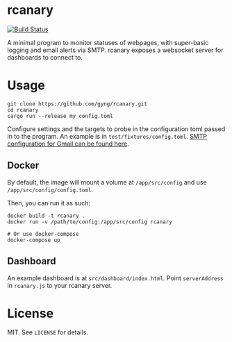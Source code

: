 # rcanary

[![Build Status](https://travis-ci.org/gyng/rcanary.svg?branch=master)](https://travis-ci.org/gyng/rcanary)

A minimal program to monitor statuses of webpages, with super-basic logging and email alerts via SMTP. rcanary exposes a websocket server for dashboards to connect to.

# Usage

    git clone https://github.com/gyng/rcanary.git
    cd rcanary
    cargo run --release my_config.toml

Configure settings and the targets to probe in the configuration toml passed in to the program. An example is in `test/fixtures/config.toml`. [SMTP configuration for Gmail can be found here](https://support.google.com/a/answer/176600
).

## Docker

By default, the image will mount a volume at `/app/src/config` and use `/app/src/config/config.toml`.

Then, you can run it as such:

    docker build -t rcanary .
    docker run -v /path/to/config:/app/src/config rcanary
    
    # Or use docker-compose
    docker-compose up

## Dashboard

An example dashboard is at `src/dashboard/index.html`. Point `serverAddress` in `rcanary.js` to your rcanary server.

# License

MIT. See `LICENSE` for details.
